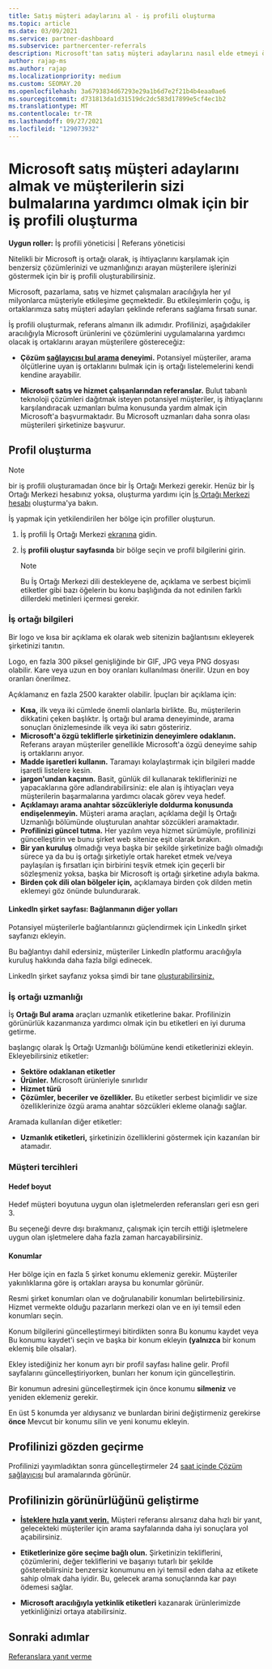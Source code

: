 ```yaml
---
title: Satış müşteri adaylarını al - iş profili oluşturma
ms.topic: article
ms.date: 03/09/2021
ms.service: partner-dashboard
ms.subservice: partnercenter-referrals
description: Microsoft'tan satış müşteri adaylarını nasıl elde etmeyi öğrenin. Önemli noktalardan biri, müşterilerin sizi daha kolay İş Ortağı Merkezi bir iş profili oluşturmaktır.
author: rajap-ms
ms.author: rajap
ms.localizationpriority: medium
ms.custom: SEOMAY.20
ms.openlocfilehash: 3a6793834d67293e29a1b6d7e2f21b4b4eaa0ae6
ms.sourcegitcommit: d731813da1d31519dc2dc583d17899e5cf4ec1b2
ms.translationtype: MT
ms.contentlocale: tr-TR
ms.lasthandoff: 09/27/2021
ms.locfileid: "129073932"
---
```

# <a name="create-a-business-profile-to-get-microsoft-sales-leads-and-help-customers-find-you"></a>Microsoft satış müşteri adaylarını almak ve müşterilerin sizi bulmalarına yardımcı olmak için bir iş profili oluşturma

**Uygun roller:** İş profili yöneticisi | Referans yöneticisi

Nitelikli bir Microsoft iş ortağı olarak, iş ihtiyaçlarını karşılamak için benzersiz çözümlerinizi ve uzmanlığınızı arayan müşterilere işlerinizi göstermek için bir iş profili oluşturabilirsiniz.

Microsoft, pazarlama, satış ve hizmet çalışmaları aracılığıyla her yıl milyonlarca müşteriyle etkileşime geçmektedir. Bu etkileşimlerin çoğu, iş ortaklarımıza satış müşteri adayları şeklinde referans sağlama fırsatı sunar. 

İş profili oluşturmak, referans almanın ilk adımıdır. Profilinizi, aşağıdakiler aracılığıyla Microsoft ürünlerini ve çözümlerini uygulamalarına yardımcı olacak iş ortaklarını arayan müşterilere göstereceğiz:

- **Çözüm [sağlayıcısı bul arama](https://www.microsoft.com/solution-providers/home) deneyimi.** Potansiyel müşteriler, arama ölçütlerine uyan iş ortaklarını bulmak için iş ortağı listelemelerini kendi kendine arayabilir.

- **Microsoft satış ve hizmet çalışanlarından referanslar.** Bulut tabanlı teknoloji çözümleri dağıtmak isteyen potansiyel müşteriler, iş ihtiyaçlarını karşılandıracak uzmanları bulma konusunda yardım almak için Microsoft'a başvurmaktadır. Bu Microsoft uzmanları daha sonra olası müşterileri şirketinize başvurur.

## <a name="create-a-profile"></a>Profil oluşturma

> [!NOTE]  
> bir iş profili oluşturamadan önce bir İş Ortağı Merkezi gerekir. Henüz bir İş Ortağı Merkezi hesabınız yoksa, oluşturma yardımı için [İş Ortağı Merkezi hesabı](mpn-create-a-partner-center-account.md) oluşturma'ya bakın.

İş yapmak için yetkilendirilen her bölge için profiller oluşturun.

1. İş profili İş Ortağı Merkezi [ekranına](https://partner.microsoft.com/referrals/businessprofiles/) gidin.

2. İş **profili oluştur sayfasında** bir bölge seçin ve profil bilgilerini girin.
   > [!NOTE]  
   >  Bu İş Ortağı Merkezi dili destekleyene de, açıklama ve serbest biçimli etiketler gibi bazı öğelerin bu konu başlığında da not edinilen farklı dillerdeki metinleri içermesi gerekir.

### <a name="partner-information"></a>İş ortağı bilgileri

Bir logo ve kısa bir açıklama ek olarak web sitenizin bağlantısını ekleyerek şirketinizi tanıtın. 

Logo, en fazla 300 piksel genişliğinde bir GIF, JPG veya PNG dosyası olabilir. Kare veya uzun en boy oranları kullanılması önerilir. Uzun en boy oranları önerilmez.

Açıklamanız en fazla 2500 karakter olabilir. İpuçları bir açıklama için: 

-  **Kısa,** ilk veya iki cümlede önemli olanlarla birlikte. Bu, müşterilerin dikkatini çeken başlıktır. İş ortağı bul arama deneyiminde, arama sonuçları önizlemesinde ilk veya iki satırı gösteririz.
-  **Microsoft'a özgü tekliflerle şirketinizin deneyimlere odaklanın.** Referans arayan müşteriler genellikle Microsoft'a özgü deneyime sahip iş ortaklarını arıyor.
-  **Madde işaretleri kullanın.** Taramayı kolaylaştırmak için bilgileri madde işaretli listelere kesin.
-  **jargon'undan kaçının.** Basit, günlük dil kullanarak tekliflerinizi ne yapacaklarına göre adlandırabilirsiniz: ele alan iş ihtiyaçları veya müşterilerin başarmalarına yardımcı olacak görev veya hedef.
-  **Açıklamayı arama anahtar sözcükleriyle doldurma konusunda endişelenmeyin.** Müşteri arama araçları, açıklama değil İş Ortağı Uzmanlığı bölümünde oluşturulan anahtar sözcükleri aramaktadır.
-  **Profilinizi güncel tutma.** Her yazılım veya hizmet sürümüyle, profilinizi güncelleştirin ve bunu şirket web sitenize eşit olarak bırakın.
-  **Bir yan kuruluş** olmadığı veya başka bir şekilde şirketinize bağlı olmadığı sürece ya da bu iş ortağı şirketiyle ortak hareket etmek ve/veya paylaşılan iş fırsatları için birbirini teşvik etmek için geçerli bir sözleşmeniz yoksa, başka bir Microsoft iş ortağı şirketine adıyla bakma.
-  **Birden çok dili olan bölgeler için,** açıklamaya birden çok dilden metin eklemeyi göz önünde bulundurarak.

#### <a name="linkedin-company-page-more-ways-to-connect"></a>LinkedIn şirket sayfası: Bağlanmanın diğer yolları

Potansiyel müşterilerle bağlantılarınızı güçlendirmek için LinkedIn şirket sayfanızı ekleyin. 

Bu bağlantıyı dahil edersiniz, müşteriler LinkedIn platformu aracılığıyla kuruluş hakkında daha fazla bilgi edinecek.

LinkedIn şirket sayfanız yoksa şimdi bir tane [oluşturabilirsiniz.](https://www.linkedin.com/company/setup/new/)

### <a name="partner-expertise"></a>İş ortağı uzmanlığı

İş **Ortağı Bul arama** araçları uzmanlık etiketlerine bakar. Profilinizin görünürlük kazanmanıza yardımcı olmak için bu etiketleri en iyi duruma getirme.

başlangıç olarak İş Ortağı Uzmanlığı bölümüne kendi etiketlerinizi ekleyin. Ekleyebilirsiniz etiketler: 

-  **Sektöre odaklanan etiketler**
-  **Ürünler.** Microsoft ürünleriyle sınırlıdır
-  **Hizmet türü**
-  **Çözümler, beceriler ve özellikler.** Bu etiketler serbest biçimlidir ve size özelliklerinize özgü arama anahtar sözcükleri ekleme olanağı sağlar.

Aramada kullanılan diğer etiketler:

- **Uzmanlık etiketleri,** şirketinizin özelliklerini göstermek için kazanılan bir atamadır.

### <a name="customer-preferences"></a>Müşteri tercihleri

#### <a name="target-size"></a>Hedef boyut

Hedef müşteri boyutuna uygun olan işletmelerden referansları geri esn geri 3.

Bu seçeneği devre dışı bırakmanız, çalışmak için tercih ettiği işletmelere uygun olan işletmelere daha fazla zaman harcayabilirsiniz.

#### <a name="locations"></a>Konumlar

Her bölge için en fazla 5 şirket konumu eklemeniz gerekir. Müşteriler yakınlıklarına göre iş ortakları araysa bu konumlar görünür.

Resmi şirket konumları olan ve doğrulanabilir konumları belirtebilirsiniz. Hizmet vermekte olduğu pazarların merkezi olan ve en iyi temsil eden konumları seçin.

Konum bilgilerini güncelleştirmeyi bitirdikten sonra  Bu konumu kaydet veya Bu konumu kaydet'i seçin ve başka bir konum ekleyin **(yalnızca** bir konum eklemiş bile olsalar).

Ekley istediğiniz her konum ayrı bir profil sayfası haline gelir. Profil sayfalarını güncelleştiriyorken, bunları her konum için güncelleştirin.

Bir konumun adresini güncelleştirmek için önce konumu **silmeniz** ve yeniden eklemeniz gerekir.

En üst 5 konumda yer aldıysanız ve bunlardan birini değiştirmeniz gerekirse **önce** Mevcut bir konumu silin ve yeni konumu ekleyin.

## <a name="review-your-profile"></a>Profilinizi gözden geçirme

Profilinizi yayımladıktan sonra güncelleştirmeler 24 [saat içinde Çözüm sağlayıcısı](https://appsource.microsoft.com/marketplace/partner-dir) bul aramalarında görünür.

## <a name="improve-the-visibility-of-your-profile"></a>Profilinizin görünürlüğünü geliştirme

- **[İsteklere hızla yanıt verin.](manage-leads.md)** Müşteri referansı alırsanız daha hızlı bir yanıt, gelecekteki müşteriler için arama sayfalarında daha iyi sonuçlara yol açabilirsiniz.

- **Etiketlerinize göre seçime bağlı olun.**  Şirketinizin tekliflerini, çözümlerini, değer tekliflerini ve başarıyı tutarlı bir şekilde gösterebilirsiniz benzersiz konumunu en iyi temsil eden daha az etikete sahip olmak daha iyidir.  Bu, gelecek arama sonuçlarında kar payı ödemesi sağlar.
- **Microsoft aracılığıyla yetkinlik etiketleri** kazanarak ürünlerimizde yetkinliğinizi ortaya atabilirsiniz.

## <a name="next-steps"></a>Sonraki adımlar

[Referanslara yanıt verme](manage-leads.md)
